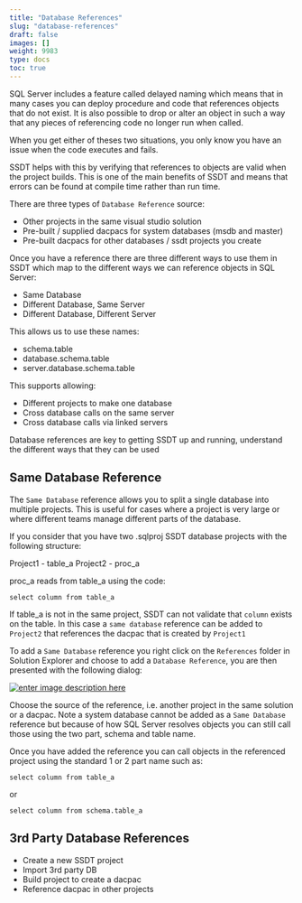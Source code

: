 ```yaml
---
title: "Database References"
slug: "database-references"
draft: false
images: []
weight: 9983
type: docs
toc: true
---
```


SQL Server includes a feature called delayed naming which means that in many cases you can deploy procedure and code that references objects that do not exist. It is also possible to drop or alter an object in such a way that any pieces of referencing code no longer run when called. 

When you get either of theses two situations, you only know you have an issue when the code executes and fails.

SSDT helps with this by verifying that references to objects are valid when the project builds. This is one of the main benefits of SSDT and means that errors can be found at compile time rather than run time.

There are three types of `Database Reference` source:

 - Other projects in the same visual studio solution
 - Pre-built / supplied dacpacs for system databases (msdb and master)
 - Pre-built dacpacs for other databases / ssdt projects you create

Once you have a reference there are three different ways to use them in SSDT which map to the different ways we can reference objects in SQL Server:

- Same Database
- Different Database, Same Server
- Different Database, Different Server

This allows us to use these names:

- schema.table
- database.schema.table
- server.database.schema.table

This supports allowing:

- Different projects to make one database
- Cross database calls on the same server
- Cross database calls via linked servers

Database references are key to getting SSDT up and running, understand the different ways that they can be used



## Same Database Reference

The `Same Database` reference allows you to split a single database into multiple projects. This is useful for cases where a project is very large or where different teams manage different parts of the database.

If you consider that you have two .sqlproj SSDT database projects with the following structure:

Project1 - table_a
Project2 - proc_a

proc_a reads from table_a using the code:

    select column from table_a

If table_a is not in the same project, SSDT can not validate that `column` exists on the table. In this case a `same database` reference can be added to `Project2` that references the dacpac that is created by `Project1`

To add a `Same Database` reference you right click on the `References` folder in Solution Explorer and choose to add a `Database Reference`, you are then presented with the following dialog:

[![enter image description here][1]][1]


  [1]: http://i.stack.imgur.com/aT3LD.png

Choose the source of the reference, i.e. another project in the same solution or a dacpac. Note a system database cannot be added as a `Same Database` reference but because of how SQL Server resolves objects you can still call those using the two part, schema and table name.

Once you have added the reference you can call objects in the referenced project using the standard 1 or 2 part name such as:

    select column from table_a

or

    select column from schema.table_a



## 3rd Party Database References
- Create a new SSDT project 
- Import 3rd party DB 
- Build project to create a dacpac 
- Reference dacpac in other projects

